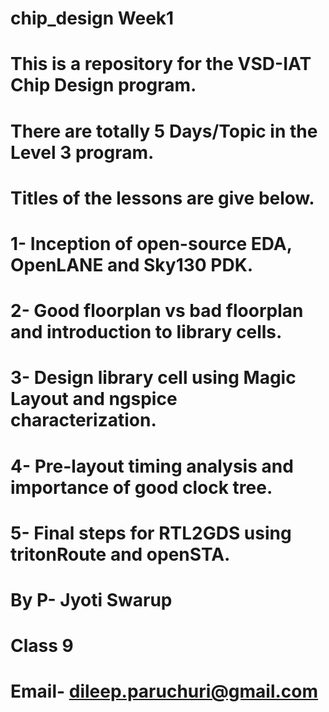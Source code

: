 # chip_design Week1
# This is a repository for the VSD-IAT Chip Design program.
# There are totally 5 Days/Topic in the Level 3 program.
# Titles of the lessons are give below.
# 1- Inception of open-source EDA, OpenLANE and Sky130 PDK.
# 2- Good floorplan vs bad floorplan and introduction to library cells.
# 3- Design library cell using Magic Layout and ngspice characterization.
# 4- Pre-layout timing analysis and importance of good clock tree.
# 5- Final steps for RTL2GDS using tritonRoute and openSTA.


# By P- Jyoti Swarup
# Class 9
# Email- dileep.paruchuri@gmail.com
